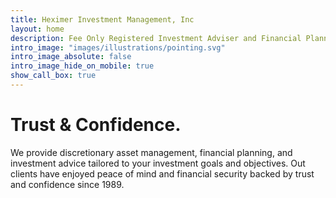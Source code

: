 ```yaml
---
title: Heximer Investment Management, Inc
layout: home
description: Fee Only Registered Investment Adviser and Financial Planner.
intro_image: "images/illustrations/pointing.svg"
intro_image_absolute: false
intro_image_hide_on_mobile: true
show_call_box: true
---
```


# Trust & Confidence.

We provide discretionary asset management, financial planning, and investment advice tailored to your investment goals and objectives. Out clients have enjoyed peace of mind and financial security backed by trust and confidence since 1989.
